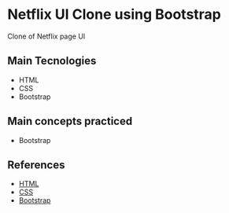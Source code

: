 # Netflix UI Clone using Bootstrap

Clone of Netflix page UI

## Main Tecnologies

- HTML
- CSS
- Bootstrap

## Main concepts practiced

- Bootstrap

## References

- [HTML](https://developer.mozilla.org/pt-BR/docs/Web/HTML)
- [CSS](https://developer.mozilla.org/pt-BR/docs/Web/CSS)
- [Bootstrap](https://getbootstrap.com/)
